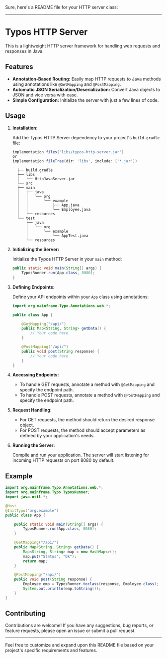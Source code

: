 Sure, here's a README file for your HTTP server class:

---

# Typos HTTP Server

This is a lightweight HTTP server framework for handling web requests and responses in Java.

## Features

- **Annotation-Based Routing:** Easily map HTTP requests to Java methods using annotations like `@GetMapping` and `@PostMapping`.
- **Automatic JSON Serialization/Deserialization:** Convert Java objects to JSON and vice versa with ease.
- **Simple Configuration:** Initialize the server with just a few lines of code.

## Usage

1. **Installation:**

   Add the Typos HTTP Server dependency to your project's `build.gradle` file:

   ```groovy
   implementation files('libs/typos-http-server.jar')
   or
   implementation fileTree(dir: 'libs', include: ['*.jar'])
   ```

   ``` files tree
     ├── build.gradle
     ├── libs
     │   └── HttpJavaServer.jar
     └── src
     ├── main
     │   ├── java
     │   │   └── org
     │   │       └── example
     │   │           ├── App.java
     │   │           └── Employee.java
     │   └── resources
     └── test
         ├── java
         │   └── org
         │       └── example
         │           └── AppTest.java
         └── resources
   ```
   

3. **Initializing the Server:**

   Initialize the Typos HTTP Server in your `main` method:

   ```java
   public static void main(String[] args) {
       TyposRunner.run(App.class, 8080);
   }
   ```

4. **Defining Endpoints:**

   Define your API endpoints within your `App` class using annotations:

   ```java
   import org.mainframe.Typo.Annotations.web.*;

   public class App {

       @GetMapping("/api/")
       public Map<String, String> getData() {
           // Your code here
       }

       @PostMapping("/api/")
       public void post(String response) {
           // Your code here
       }
   }
   ```

5. **Accessing Endpoints:**

   - To handle GET requests, annotate a method with `@GetMapping` and specify the endpoint path.
   - To handle POST requests, annotate a method with `@PostMapping` and specify the endpoint path.

6. **Request Handling:**

   - For GET requests, the method should return the desired response object.
   - For POST requests, the method should accept parameters as defined by your application's needs.

7. **Running the Server:**

   Compile and run your application. The server will start listening for incoming HTTP requests on port 8080 by default.

## Example

```java
import org.mainframe.Typo.Annotations.web.*;
import org.mainframe.Typo.TyposRunner;
import java.util.*;

@Host
@InitTypo("org.example")
public class App {

    public static void main(String[] args) {
        TyposRunner.run(App.class, 8080);
    }

    @GetMapping("/api/")
    public Map<String, String> getData() {
        Map<String, String> map = new HashMap<>();
        map.put("Status", "Ok");
        return map;
    }

    @PostMapping("/api/")
    public void post(String response) {
        Employee emp = TyposRunner.toclass(response, Employee.class);
        System.out.println(emp.toString());
    }
}
```

## Contributing

Contributions are welcome! If you have any suggestions, bug reports, or feature requests, please open an issue or submit a pull request.

---

Feel free to customize and expand upon this README file based on your project's specific requirements and features.
